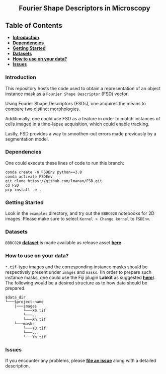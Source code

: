 <h2 align="center">Fourier Shape Descriptors in Microscopy</h2>

## Table of Contents

- **[Introduction](#introduction)**
- **[Dependencies](#dependencies)**
- **[Getting Started](#getting-started)**
- **[Datasets](#datasets)**
- **[How to use on your data?](#how-to-use-on-your-data)**
- **[Issues](#issues)**


### Introduction
This repository hosts the code used to obtain a representation of an object instance mask as a `Fourier Shape Descriptor` (FSD) vector.

Using Fourier Shape Descriptors (FSDs), one acquires the means to compare two distinct morphologies.

Additionally, one could use FSD as a feature in order to match instances of cells imaged in a time-lapse acquisition, which could enable tracking. 

Lastly, FSD provides a way to smoothen-out errors made previously by a segmentation model.

### Dependencies 

One could execute these lines of code to run this branch:

```
conda create -n FSDEnv python==3.8
conda activate FSDEnv
git clone https://github.com/lmanan/FSD.git
cd FSD
pip install -e .
```

### Getting Started

Look in the `examples` directory,  and try out the `BBBC020` notebooks for 2D images. Please make sure to select `Kernel > Change kernel` to `FSDEnv`.   


### Datasets
`BBBC020` **[dataset](https://bbbc.broadinstitute.org/BBBC020)** is made available as release asset **[here](https://github.com/lmanan/FSD/releases/tag/v0.0.1)**. 

### How to use on your data?
   
`*.tif`-type images and the corresponding instance masks should be respectively present under `images` and `masks`. (In order to prepare such instance masks, one could use the Fiji plugin <b>Labkit</b> as suggested <b>[here](https://github.com/juglab/EmbedSeg/wiki/01---Use-Labkit-to-prepare-instance-masks)</b>). The following would be a desired structure as to how data should be prepared.

```
$data_dir
└───$project-name
    |───images
        └───X0.tif
        └───...
        └───Xn.tif
    └───masks
        └───Y0.tif
        └───...
        └───Yn.tif
```

### Issues

If you encounter any problems, please **[file an issue]** along with a detailed description.

[file an issue]: https://github.com/lmanan/FSD/issues



